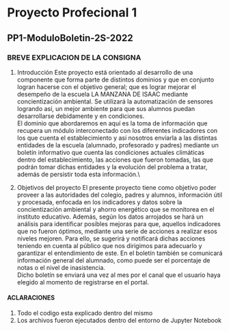 # Proyecto Profecional 1

## PP1-ModuloBoletin-2S-2022

### BREVE EXPLICACION DE LA CONSIGNA

1. Introducción
Este proyecto está orientado al desarrollo de una componente que forma parte de distintos dominios y que en conjunto logran hacerse con el objetivo general; que es lograr mejorar el desempeño de la escuela LA MANZANA DE ISAAC mediante concientización ambiental. Se utilizará la automatización de sensores logrando así, un mejor ambiente para que sus alumnos puedan desarrollarse debidamente y en condiciones.\
El dominio que abordaremos en aquí es la toma de información que recupera un módulo interconectado con los diferentes indicadores con los que cuenta el establecimiento y así nosotros enviarla a las distintas entidades de la escuela (alumnado, profesorado y padres) mediante un boletín informativo que cuenta las condiciones actuales climáticas dentro del establecimiento, las acciones que fueron tomadas, las que podrán tomar dichas entidades y la evolución del problema a tratar, además de persistir toda esta información.\

2. Objetivos del proyecto
El presente proyecto tiene como objetivo poder proveer a las autoridades del colegio, padres y alumnos, información útil y procesada, enfocada en los indicadores y datos sobre la concientización ambiental y ahorro energético que se monitorea en el instituto educativo. Además, según los datos arrojados se hará un análisis para identificar posibles mejoras para que, aquellos indicadores que no fueron óptimos, mediante una serie de acciones a realizar esos niveles mejoren. Para ello, se sugerirá y notificará dichas acciones teniendo en cuenta al público que nos dirigimos para adecuarlo y garantizar el entendimiento de este. En el boletín también se comunicará información general del alumnado, como puede ser el porcentaje de notas o el nivel de inasistencia.\
Dicho boletín se enviará una vez al mes por el canal que el usuario haya elegido al momento de registrarse en el portal.


#### ACLARACIONES

1) Todo el codigo esta explicado dentro del mismo
2) Los archivos fueron ejecutados dentro del entorno de Jupyter Notebook
